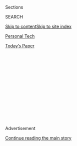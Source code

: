 <div id="app">

<div>

<div>

<div>

<div class="NYTAppHideMasthead css-1q2w90k e1suatyy0">

<div class="section css-ui9rw0 e1suatyy2">

<div class="css-eph4ug er09x8g0">

<div class="css-6n7j50">

</div>

<span class="css-1dv1kvn">Sections</span>

<div class="css-10488qs">

<span class="css-1dv1kvn">SEARCH</span>

</div>

[Skip to content](#site-content)[Skip to site index](#site-index)

</div>

<div id="masthead-section-label" class="css-1wr3we4 eaxe0e00">

[Personal
Tech](https://www.nytimes3xbfgragh.onion/section/technology/personaltech)

</div>

<div class="css-10698na e1huz5gh0">

</div>

</div>

<div id="masthead-bar-one" class="section hasLinks css-15hmgas e1csuq9d3">

<div class="css-uqyvli e1csuq9d0">

</div>

<div class="css-1uqjmks e1csuq9d1">

</div>

<div class="css-9e9ivx">

[](https://myaccount.nytimes3xbfgragh.onion/auth/login?response_type=cookie&client_id=vi)

</div>

<div class="css-1bvtpon e1csuq9d2">

[Today’s
Paper](https://www.nytimes3xbfgragh.onion/section/todayspaper)

</div>

</div>

</div>

</div>

<div data-aria-hidden="false">

<div id="site-content" data-role="main">

<div>

<div class="css-1aor85t" style="opacity:0.000000001;z-index:-1;visibility:hidden">

<div class="css-1hqnpie">

<div class="css-epjblv">

<span class="css-17xtcya">[Personal
Tech](/section/technology/personaltech)</span><span class="css-x15j1o">|</span><span class="css-fwqvlz">I
Downloaded the Information That Facebook Has on Me.
Yikes.</span>

</div>

<div class="css-k008qs">

<div class="css-1iwv8en">

<span class="css-18z7m18"></span>

<div>

</div>

</div>

<span class="css-1n6z4y"></span>

<div class="css-1705lsu">

<div class="css-4xjgmj">

<div class="css-4skfbu" data-role="toolbar" data-aria-label="Social Media Share buttons, Save button, and Comments Panel with current comment count" data-testid="share-tools">

  - 
  - 
  - 
  - 
    
    <div class="css-6n7j50">
    
    </div>

  - 
  - 

</div>

</div>

</div>

</div>

</div>

</div>

<div id="NYT_TOP_BANNER_REGION" class="css-13pd83m">

</div>

<div id="top-wrapper" class="css-1sy8kpn">

<div id="top-slug" class="css-l9onyx">

Advertisement

</div>

[Continue reading the main
story](#after-top)

<div class="ad top-wrapper" style="text-align:center;height:100%;display:block;min-height:250px">

<div id="top" class="place-ad" data-position="top" data-size-key="top">

</div>

</div>

<div id="after-top">

</div>

</div>

<div id="sponsor-wrapper" class="css-1hyfx7x">

<div id="sponsor-slug" class="css-19vbshk">

Supported by

</div>

[Continue reading the main
story](#after-sponsor)

<div id="sponsor" class="ad sponsor-wrapper" style="text-align:center;height:100%;display:block">

</div>

<div id="after-sponsor">

</div>

</div>

[Tech Fix](/column/tech-fix "Tech Fix")

<div class="css-1vkm6nb ehdk2mb0">

# I Downloaded the Information That Facebook Has on Me. Yikes.

</div>

![<span class="css-16f3y1r e13ogyst0">What makes you tick, whom you
know, where you go, even where you might end up. The information you
share in your profile is a mere snippet of what Facebook and its
partners really know about you. Kevin Roose, a technology columnist for
The Times,
explains.</span>](https://static01.graylady3jvrrxbe.onion/images/2018/04/11/autossell/user/user-videoSixteenByNineJumbo1600.jpg)

<div class="css-xt80pu e12qa4dv0">

<div class="css-18e8msd">

<div class="css-vp77d3 epjyd6m0">

<div class="css-1baulvz">

By [<span class="css-1baulvz last-byline" itemprop="name">Brian X.
Chen</span>](https://www.nytimes3xbfgragh.onion/by/brian-x-chen)

</div>

</div>

  - April 11,
    2018

  - 
    
    <div class="css-4xjgmj">
    
    <div class="css-d8bdto" data-role="toolbar" data-aria-label="Social Media Share buttons, Save button, and Comments Panel with current comment count" data-testid="share-tools">
    
      - 
      - 
      - 
      - 
        
        <div class="css-6n7j50">
        
        </div>
    
      - 
      - 
    
    </div>
    
    </div>

</div>

<div class="css-tk9fsr">

[Leer en
español](https://www.nytimes3xbfgragh.onion/es/2018/04/12/facebook-index-informacion/ "Read in Spanish")

</div>

</div>

<div class="section meteredContent css-1r7ky0e" name="articleBody" itemprop="articleBody">

<div class="css-1fanzo5 StoryBodyCompanionColumn">

<div class="css-53u6y8">

When I downloaded a copy of my [Facebook
data](https://www.nytimes3xbfgragh.onion/2019/03/13/technology/facebook-data-subpoenas.html)
last week, I didn’t expect to see much. My profile is sparse, I rarely
post anything on the site, and I seldom click on ads. (I’m what some
call [a Facebook
“lurker.”](https://www.urbandictionary.com/define.php?term=Facebook%20lurker))

But when I opened my file, it was like opening Pandora’s box.

With a few clicks, I learned that about 500 advertisers — many that I
had never heard of, like Bad Dad, a motorcycle parts store, and Space
Jesus, an electronica band — had my contact information, which could
include my email address, phone number and full name. Facebook also had
my entire phone book, including the number to ring my apartment buzzer.
The social network had even kept a permanent record of the roughly 100
people I had deleted from my friends list over the last 14 years,
including my exes.

There was so much that Facebook knew about me — more than I wanted to
know. But after looking at the totality of what the Silicon Valley
company had obtained about yours truly, I decided to try to better
understand how and why my data was collected and stored. I also sought
to find out how much of my data could be removed.

How Facebook collects and treats personal information was central this
week when Mark Zuckerberg, the company’s chief executive, [answered
questions in
Congress](https://www.nytimes3xbfgragh.onion/2018/04/10/us/politics/mark-zuckerberg-testimony.html)
about data privacy and his responsibilities to users. During his
testimony, Mr. Zuckerberg repeatedly said Facebook has a [tool for
downloading your
data](https://www.facebookcorewwwi.onion/help/131112897028467) that
“allows people to see and take out all the information they’ve put
into Facebook.” (Those who want to download their own Facebook data can
use [this
link](https://www.facebookcorewwwi.onion/help/131112897028467).)

</div>

</div>

<div class="css-1fanzo5 StoryBodyCompanionColumn">

<div class="css-53u6y8">

But that’s an overstatement. Most basic information, like my birthday,
could not be deleted. More important, the pieces of data that I found
objectionable, like the record of people I had unfriended, could not be
removed from Facebook, either.

“They don’t delete anything, and that’s a general policy,” said Gabriel
Weinberg, the founder of
[DuckDuckGo](https://www.nytimes3xbfgragh.onion/2014/04/03/technology/personaltech/sweeping-away-a-search-history.html),
which offers internet privacy tools. He added that data was kept around
to eventually help brands serve targeted ads.

Beth Gautier, a Facebook spokeswoman, put it this way: “When you delete
something, we remove it so it’s not visible or accessible on Facebook.”
She added: “You can also delete your account whenever you want. It may
take up to 90 days to delete all backups of data on our servers.”

Digging through your Facebook files is an exercise I highly recommend if
you care about how your personal information is stored and used. Here’s
what I
learned.

</div>

</div>

<div class="css-1sngw6j">

[](https://www.nytimes3xbfgragh.onion/interactive/2018/04/11/technology/facebook-sells-ads-life-details.html)

<div class="css-1eoytci">

![](https://static01.graylady3jvrrxbe.onion/images/2018/04/11/us/facebook-sells-ads-life-details-promo-1523471252800/facebook-sells-ads-life-details-promo-1523471252800-articleLarge.png)

</div>

<div class="css-1rha1bf">

## How Facebook Lets Brands and Politicians Target You

A history of the steps the company took to become an advertising giant.

</div>

</div>

<div class="css-1fanzo5 StoryBodyCompanionColumn">

<div class="css-53u6y8">

## Facebook Retains More Data Than We Think

When you download a copy of your Facebook data, you will see a folder
containing multiple subfolders and files. The most important one is the
“index” file, which is essentially a raw data set of your Facebook
account, where you can click through your profile, friends list,
timeline and messages, among other features.

</div>

</div>

<div class="css-1fanzo5 StoryBodyCompanionColumn">

<div class="css-53u6y8">

One surprising part of my index file was a section called Contact Info.
This contained the 764 names and phone numbers of everyone in my
iPhone’s address book. Upon closer inspection, it turned out that
Facebook had stored my entire phone book because I had uploaded it when
setting up [Facebook’s messaging app,
Messenger](https://www.nytimes3xbfgragh.onion/2018/03/27/technology/personaltech/facebook-messenger-uninstall.html).

This was unsettling. I had hoped Messenger would use my contacts list to
find others who were also using the app so that I could connect with
them easily — and hold on to the relevant contact information only for
the people who were on Messenger. Yet Facebook kept the entire list,
including the phone numbers for my car mechanic, my apartment door
buzzer and a pizzeria.

This felt unnecessary, though Facebook holds on to your phone book
partly to keep it synchronized with your contacts list on Messenger and
to help find people who newly sign up for the messaging service. I opted
to turn off synchronizing and [deleted all my phone book
entries](https://www.facebookcorewwwi.onion/invite_history.php).

My Facebook data also revealed how little the social network forgets.
For instance, in addition to recording the exact date I signed up for
Facebook in 2004, there was a record of when I deactivated Facebook in
October 2010, only to reactivate it four days later — something I barely
remember doing.

Facebook also kept a history of each time I opened Facebook over the
last two years, including which device and web browser I used. On some
days, it even logged my locations, like when I was at a hospital two
years ago or when I visited Tokyo last year.

Facebook keeps a log of this data as a security measure to flag
suspicious logins from unknown devices or locations, similar to how
banks send a fraud alert when your credit card number is used in a
suspicious location. This practice seemed reasonable, so I didn’t try to
purge this information.

</div>

</div>

<div class="css-1fanzo5 StoryBodyCompanionColumn">

<div class="css-53u6y8">

But what bothered me was the data that I had explicitly deleted but that
lingered in plain sight. On my friends list, Facebook had a record of
“Removed Friends,” a dossier of the 112 people I had removed along
with the date I clicked the “Unfriend” button. Why should Facebook
remember the people I’ve cut off from my life?

Facebook’s explanation was dissatisfying. The company said it might use
my list of deleted friends so that those people did not appear in my
feed with the feature “On This Day,” which resurfaces memories from
years past to help people reminisce. I’d rather have the option to
delete the list of deleted friends for good.

</div>

</div>

<div class="css-79elbk" data-testid="photoviewer-wrapper">

<div class="css-z3e15g" data-testid="photoviewer-wrapper-hidden">

</div>

<div class="css-1a48zt4 ehw59r15" data-testid="photoviewer-children">

![<span class="css-16f3y1r e13ogyst0" data-aria-hidden="true">Your
Facebook account keeps a record not only of ads you have clicked on, but
also of advertisers that have your contact information, which can also
be viewed in your
archive.</span>](https://static01.graylady3jvrrxbe.onion/images/2018/04/12/business/12TECHFIX-1web/12TECHFIX-1web-articleLarge.jpg?quality=75&auto=webp&disable=upscale)

</div>

</div>

<div class="css-1fanzo5 StoryBodyCompanionColumn">

<div class="css-53u6y8">

## The Ad Industry Has Eyes Everywhere

What Facebook retained about me isn’t remotely as creepy as the sheer
number of advertisers that have my information in their databases. I
found this out when I clicked on the Ads section in my Facebook file,
which loaded a history of the dozen ads I had clicked on while browsing
the social network.

Lower down, there was a section titled “Advertisers with your contact
info,” followed by a list of roughly 500 brands, the overwhelming
majority of which I had never interacted with. Some brands sounded
obscure and sketchy — one was called “Microphone Check,” which turned
out to be a radio show. Other brands were more familiar, like Victoria’s
Secret Pink, Good Eggs or AARP.

Facebook said unfamiliar advertisers might appear on the list because
they might have obtained my contact information from elsewhere, compiled
it into a list of people they wanted to target and uploaded that list
into Facebook. Brands can upload their customer lists into a tool called
Custom Audiences, which helps them find those same people’s Facebook
profiles to serve them ads.

Brands can obtain your information in many different ways. Those
include:

■ Buying information from a [data provider
like<span class="css-8l6xbc evw5hdy0">
</span>Acxiom](https://www.nytimes3xbfgragh.onion/2012/06/17/technology/acxiom-the-quiet-giant-of-consumer-database-marketing.html),
which has amassed one of the world’s largest commercial databases on
consumers. Brands can buy different types of customer data sets from a
provider, like contact information for people who belong to a certain
demographic, and take that information to Facebook to serve targeted
ads, said Michael Priem, chief executive of Modern Impact, an
advertising firm in Minneapolis.

</div>

</div>

<div class="css-1fanzo5 StoryBodyCompanionColumn">

<div class="css-53u6y8">

Last month, Facebook announced that it [was limiting its
practice](https://www.nytimes3xbfgragh.onion/2018/03/28/technology/facebook-privacy-security-settings.html?rref=collection%2Fbyline%2Fnatasha-singer&action=click&contentCollection=undefined&region=stream&module=stream_unit&version=latest&contentPlacement=5&pgtype=collection)
of allowing advertisers to target ads using information from third-party
data brokers like Acxiom.

■ Using [tracking
technologies](https://www.nytimes3xbfgragh.onion/2016/02/18/technology/personaltech/free-tools-to-keep-those-creepy-online-ads-from-watching-you.html)
like web cookies and invisible pixels that load in your web browser to
collect information about your browsing activities. There are many
different trackers on the web, and Facebook offers 10 different trackers
to help brands harvest your information, according to Ghostery, which
offers privacy tools that block ads and trackers. The advertisers can
take some pieces of data that they have collected with trackers and
upload them into the Custom Audiences tool to serve ads to you on
Facebook.

■ Getting your information in simpler ways, too. Someone you shared
information with could share it with another entity. Your credit card
loyalty program, for example, could share your information with a hotel
chain, and that hotel chain could serve you ads on Facebook.

The upshot? Even a Facebook lurker, like myself, who has barely clicked
on any digital ads can have personal information exposed to an enormous
number of advertisers. This was not entirely surprising, but seeing the
list of unfamiliar brands with my contact information in my Facebook
file was a dose of reality.

I tried to contact some of these advertisers, like Very Important
Puppets, a toymaker, to ask them about what they did with my data. They
did not respond.

## What About Google?

Let’s be clear: Facebook is just the tip of the iceberg when it comes to
what information tech companies have collected on me.

</div>

</div>

<div class="css-1fanzo5 StoryBodyCompanionColumn">

<div class="css-53u6y8">

Knowing this, I also downloaded copies of my Google data with a tool
called [Google Takeout](https://takeout.google.com/settings/takeout).
The data sets were exponentially larger than my Facebook data. For my
personal email account alone, Google’s archive of my data measured eight
gigabytes, enough to hold about 2,000 hours of music. By comparison, my
Facebook data was about 650 megabytes, the equivalent of about 160 hours
of music.

Here was the biggest surprise in what Google collected on me: In a
folder labeled Ads, Google kept a history of many news articles I had
read, like a Newsweek story about [Apple employees walking into glass
walls](http://www.newsweek.com/apple-employees-call-911-walk-glass-walls-829998)
and a [New York Times
story](https://www.nytimes3xbfgragh.onion/2018/02/14/technology/personaltech/valentines-tech-couples-together.html)
about the editor of our Modern Love column. I didn’t click on ads for
either of these stories, but the search giant logged them because the
sites had loaded ads served by Google.

In another folder, labeled Android, Google had a record of apps I had
opened on an Android phone since 2015, along with the date and time.
This felt like an extraordinary level of detail.

Google did not immediately respond to a request for comment.

On a brighter note, I downloaded an archive of my LinkedIn data. The
data set was less than half a megabyte and contained exactly what I had
expected: spreadsheets of my LinkedIn contacts and information I had
added to my profile.

Yet that offered little solace. Be warned: Once you see the vast amount
of data that has been collected about you, you won’t be able to unsee
it.

</div>

</div>

</div>

<div>

</div>

<div>

</div>

<div>

</div>

<div>

<div id="bottom-wrapper" class="css-1ede5it">

<div id="bottom-slug" class="css-l9onyx">

Advertisement

</div>

[Continue reading the main
story](#after-bottom)

<div id="bottom" class="ad bottom-wrapper" style="text-align:center;height:100%;display:block;min-height:90px">

</div>

<div id="after-bottom">

</div>

</div>

</div>

</div>

</div>

## Site Index

<div>

</div>

## Site Information Navigation

  - [© <span>2020</span> <span>The New York Times
    Company</span>](https://help.nytimes3xbfgragh.onion/hc/en-us/articles/115014792127-Copyright-notice)

<!-- end list -->

  - [NYTCo](https://www.nytco.com/)
  - [Contact
    Us](https://help.nytimes3xbfgragh.onion/hc/en-us/articles/115015385887-Contact-Us)
  - [Work with us](https://www.nytco.com/careers/)
  - [Advertise](https://nytmediakit.com/)
  - [T Brand Studio](http://www.tbrandstudio.com/)
  - [Your Ad
    Choices](https://www.nytimes3xbfgragh.onion/privacy/cookie-policy#how-do-i-manage-trackers)
  - [Privacy](https://www.nytimes3xbfgragh.onion/privacy)
  - [Terms of
    Service](https://help.nytimes3xbfgragh.onion/hc/en-us/articles/115014893428-Terms-of-service)
  - [Terms of
    Sale](https://help.nytimes3xbfgragh.onion/hc/en-us/articles/115014893968-Terms-of-sale)
  - [Site
    Map](https://spiderbites.nytimes3xbfgragh.onion)
  - [Help](https://help.nytimes3xbfgragh.onion/hc/en-us)
  - [Subscriptions](https://www.nytimes3xbfgragh.onion/subscription?campaignId=37WXW)

</div>

</div>

</div>

</div>

